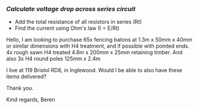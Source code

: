 ### *Calculate voltage drop across series circuit*
- Add the total resistance of all resistors in series (Rt)
- Find the current using Ohm's law (I = E/Rt)



Hello, I am looking to purchase 65x fencing batons at 1.3m x 50mm x 40mm or similar dimensions with H4 treatment, and if possible with pointed ends. 4x rough sawn H4 treated 4.8m x 200mm x 25mm retaining timber. And also 3x H4 round poles 125mm x 2.4m

I live at 119 Bristol RD8, in Inglewood. Would I be able to also have these items delivered?

Thank you.

Kind regards, 
Beren